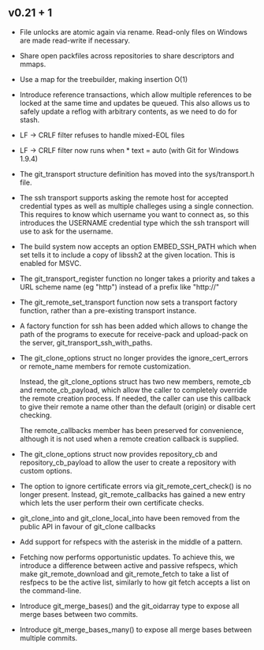 v0.21 + 1
------

* File unlocks are atomic again via rename. Read-only files on Windows are
  made read-write if necessary.

* Share open packfiles across repositories to share descriptors and mmaps.

* Use a map for the treebuilder, making insertion O(1)

* Introduce reference transactions, which allow multiple references to
  be locked at the same time and updates be queued. This also allows
  us to safely update a reflog with arbitrary contents, as we need to
  do for stash.

* LF -> CRLF filter refuses to handle mixed-EOL files

* LF -> CRLF filter now runs when * text = auto (with Git for Windows 1.9.4)

* The git_transport structure definition has moved into the sys/transport.h
  file.

* The ssh transport supports asking the remote host for accepted
  credential types as well as multiple challeges using a single
  connection. This requires to know which username you want to connect
  as, so this introduces the USERNAME credential type which the ssh
  transport will use to ask for the username.

* The build system now accepts an option EMBED_SSH_PATH which when set
  tells it to include a copy of libssh2 at the given location. This is
  enabled for MSVC.

* The git_transport_register function no longer takes a priority and takes
  a URL scheme name (eg "http") instead of a prefix like "http://"

* The git_remote_set_transport function now sets a transport factory function,
  rather than a pre-existing transport instance.

* A factory function for ssh has been added which allows to change the
  path of the programs to execute for receive-pack and upload-pack on
  the server, git_transport_ssh_with_paths.

* The git_clone_options struct no longer provides the ignore_cert_errors or
  remote_name members for remote customization.

  Instead, the git_clone_options struct has two new members, remote_cb and
  remote_cb_payload, which allow the caller to completely override the remote
  creation process. If needed, the caller can use this callback to give their
  remote a name other than the default (origin) or disable cert checking.

  The remote_callbacks member has been preserved for convenience, although it
  is not used when a remote creation callback is supplied.

* The git_clone_options struct now provides repository_cb and
  repository_cb_payload to allow the user to create a repository with
  custom options.

* The option to ignore certificate errors via git_remote_cert_check()
  is no longer present. Instead, git_remote_callbacks has gained a new
  entry which lets the user perform their own certificate checks.

* git_clone_into and git_clone_local_into have been removed from the
  public API in favour of git_clone callbacks

* Add support for refspecs with the asterisk in the middle of a
  pattern.

* Fetching now performs opportunistic updates. To achieve this, we
  introduce a difference between active and passive refspecs, which
  make git_remote_download and git_remote_fetch to take a list of
  resfpecs to be the active list, similarly to how git fetch accepts a
  list on the command-line.

* Introduce git_merge_bases() and the git_oidarray type to expose all
  merge bases between two commits.

* Introduce git_merge_bases_many() to expose all merge bases between
  multiple commits.
